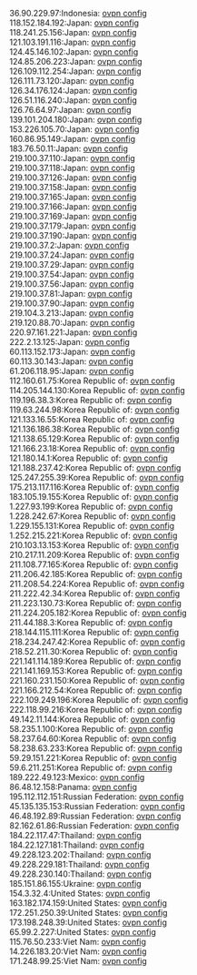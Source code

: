 36.90.229.97:Indonesia: [ovpn config](vpn/36_90_229_97.ovpn)  
118.152.184.192:Japan: [ovpn config](vpn/118_152_184_192.ovpn)  
118.241.25.156:Japan: [ovpn config](vpn/118_241_25_156.ovpn)  
121.103.191.116:Japan: [ovpn config](vpn/121_103_191_116.ovpn)  
124.45.146.102:Japan: [ovpn config](vpn/124_45_146_102.ovpn)  
124.85.206.223:Japan: [ovpn config](vpn/124_85_206_223.ovpn)  
126.109.112.254:Japan: [ovpn config](vpn/126_109_112_254.ovpn)  
126.111.73.120:Japan: [ovpn config](vpn/126_111_73_120.ovpn)  
126.34.176.124:Japan: [ovpn config](vpn/126_34_176_124.ovpn)  
126.51.116.240:Japan: [ovpn config](vpn/126_51_116_240.ovpn)  
126.76.64.97:Japan: [ovpn config](vpn/126_76_64_97.ovpn)  
139.101.204.180:Japan: [ovpn config](vpn/139_101_204_180.ovpn)  
153.226.105.70:Japan: [ovpn config](vpn/153_226_105_70.ovpn)  
160.86.95.149:Japan: [ovpn config](vpn/160_86_95_149.ovpn)  
183.76.50.11:Japan: [ovpn config](vpn/183_76_50_11.ovpn)  
219.100.37.110:Japan: [ovpn config](vpn/219_100_37_110.ovpn)  
219.100.37.118:Japan: [ovpn config](vpn/219_100_37_118.ovpn)  
219.100.37.126:Japan: [ovpn config](vpn/219_100_37_126.ovpn)  
219.100.37.158:Japan: [ovpn config](vpn/219_100_37_158.ovpn)  
219.100.37.165:Japan: [ovpn config](vpn/219_100_37_165.ovpn)  
219.100.37.166:Japan: [ovpn config](vpn/219_100_37_166.ovpn)  
219.100.37.169:Japan: [ovpn config](vpn/219_100_37_169.ovpn)  
219.100.37.179:Japan: [ovpn config](vpn/219_100_37_179.ovpn)  
219.100.37.190:Japan: [ovpn config](vpn/219_100_37_190.ovpn)  
219.100.37.2:Japan: [ovpn config](vpn/219_100_37_2.ovpn)  
219.100.37.24:Japan: [ovpn config](vpn/219_100_37_24.ovpn)  
219.100.37.29:Japan: [ovpn config](vpn/219_100_37_29.ovpn)  
219.100.37.54:Japan: [ovpn config](vpn/219_100_37_54.ovpn)  
219.100.37.56:Japan: [ovpn config](vpn/219_100_37_56.ovpn)  
219.100.37.81:Japan: [ovpn config](vpn/219_100_37_81.ovpn)  
219.100.37.90:Japan: [ovpn config](vpn/219_100_37_90.ovpn)  
219.104.3.213:Japan: [ovpn config](vpn/219_104_3_213.ovpn)  
219.120.88.70:Japan: [ovpn config](vpn/219_120_88_70.ovpn)  
220.97.161.221:Japan: [ovpn config](vpn/220_97_161_221.ovpn)  
222.2.13.125:Japan: [ovpn config](vpn/222_2_13_125.ovpn)  
60.113.152.173:Japan: [ovpn config](vpn/60_113_152_173.ovpn)  
60.113.30.143:Japan: [ovpn config](vpn/60_113_30_143.ovpn)  
61.206.118.95:Japan: [ovpn config](vpn/61_206_118_95.ovpn)  
112.160.61.75:Korea Republic of: [ovpn config](vpn/112_160_61_75.ovpn)  
114.205.144.130:Korea Republic of: [ovpn config](vpn/114_205_144_130.ovpn)  
119.196.38.3:Korea Republic of: [ovpn config](vpn/119_196_38_3.ovpn)  
119.63.244.98:Korea Republic of: [ovpn config](vpn/119_63_244_98.ovpn)  
121.133.16.55:Korea Republic of: [ovpn config](vpn/121_133_16_55.ovpn)  
121.136.186.38:Korea Republic of: [ovpn config](vpn/121_136_186_38.ovpn)  
121.138.65.129:Korea Republic of: [ovpn config](vpn/121_138_65_129.ovpn)  
121.166.23.18:Korea Republic of: [ovpn config](vpn/121_166_23_18.ovpn)  
121.180.14.1:Korea Republic of: [ovpn config](vpn/121_180_14_1.ovpn)  
121.188.237.42:Korea Republic of: [ovpn config](vpn/121_188_237_42.ovpn)  
125.247.255.39:Korea Republic of: [ovpn config](vpn/125_247_255_39.ovpn)  
175.213.117.116:Korea Republic of: [ovpn config](vpn/175_213_117_116.ovpn)  
183.105.19.155:Korea Republic of: [ovpn config](vpn/183_105_19_155.ovpn)  
1.227.93.199:Korea Republic of: [ovpn config](vpn/1_227_93_199.ovpn)  
1.228.242.67:Korea Republic of: [ovpn config](vpn/1_228_242_67.ovpn)  
1.229.155.131:Korea Republic of: [ovpn config](vpn/1_229_155_131.ovpn)  
1.252.215.221:Korea Republic of: [ovpn config](vpn/1_252_215_221.ovpn)  
210.103.13.153:Korea Republic of: [ovpn config](vpn/210_103_13_153.ovpn)  
210.217.11.209:Korea Republic of: [ovpn config](vpn/210_217_11_209.ovpn)  
211.108.77.165:Korea Republic of: [ovpn config](vpn/211_108_77_165.ovpn)  
211.206.42.185:Korea Republic of: [ovpn config](vpn/211_206_42_185.ovpn)  
211.208.54.224:Korea Republic of: [ovpn config](vpn/211_208_54_224.ovpn)  
211.222.42.34:Korea Republic of: [ovpn config](vpn/211_222_42_34.ovpn)  
211.223.130.73:Korea Republic of: [ovpn config](vpn/211_223_130_73.ovpn)  
211.224.205.182:Korea Republic of: [ovpn config](vpn/211_224_205_182.ovpn)  
211.44.188.3:Korea Republic of: [ovpn config](vpn/211_44_188_3.ovpn)  
218.144.115.111:Korea Republic of: [ovpn config](vpn/218_144_115_111.ovpn)  
218.234.247.42:Korea Republic of: [ovpn config](vpn/218_234_247_42.ovpn)  
218.52.211.30:Korea Republic of: [ovpn config](vpn/218_52_211_30.ovpn)  
221.141.114.189:Korea Republic of: [ovpn config](vpn/221_141_114_189.ovpn)  
221.141.169.153:Korea Republic of: [ovpn config](vpn/221_141_169_153.ovpn)  
221.160.231.150:Korea Republic of: [ovpn config](vpn/221_160_231_150.ovpn)  
221.166.212.54:Korea Republic of: [ovpn config](vpn/221_166_212_54.ovpn)  
222.109.249.196:Korea Republic of: [ovpn config](vpn/222_109_249_196.ovpn)  
222.118.99.216:Korea Republic of: [ovpn config](vpn/222_118_99_216.ovpn)  
49.142.11.144:Korea Republic of: [ovpn config](vpn/49_142_11_144.ovpn)  
58.235.1.100:Korea Republic of: [ovpn config](vpn/58_235_1_100.ovpn)  
58.237.64.60:Korea Republic of: [ovpn config](vpn/58_237_64_60.ovpn)  
58.238.63.233:Korea Republic of: [ovpn config](vpn/58_238_63_233.ovpn)  
59.29.151.221:Korea Republic of: [ovpn config](vpn/59_29_151_221.ovpn)  
59.6.211.251:Korea Republic of: [ovpn config](vpn/59_6_211_251.ovpn)  
189.222.49.123:Mexico: [ovpn config](vpn/189_222_49_123.ovpn)  
86.48.12.158:Panama: [ovpn config](vpn/86_48_12_158.ovpn)  
195.112.112.151:Russian Federation: [ovpn config](vpn/195_112_112_151.ovpn)  
45.135.135.153:Russian Federation: [ovpn config](vpn/45_135_135_153.ovpn)  
46.48.192.89:Russian Federation: [ovpn config](vpn/46_48_192_89.ovpn)  
82.162.61.86:Russian Federation: [ovpn config](vpn/82_162_61_86.ovpn)  
184.22.117.47:Thailand: [ovpn config](vpn/184_22_117_47.ovpn)  
184.22.127.181:Thailand: [ovpn config](vpn/184_22_127_181.ovpn)  
49.228.123.202:Thailand: [ovpn config](vpn/49_228_123_202.ovpn)  
49.228.229.181:Thailand: [ovpn config](vpn/49_228_229_181.ovpn)  
49.228.230.140:Thailand: [ovpn config](vpn/49_228_230_140.ovpn)  
185.151.86.155:Ukraine: [ovpn config](vpn/185_151_86_155.ovpn)  
154.3.32.4:United States: [ovpn config](vpn/154_3_32_4.ovpn)  
163.182.174.159:United States: [ovpn config](vpn/163_182_174_159.ovpn)  
172.251.250.39:United States: [ovpn config](vpn/172_251_250_39.ovpn)  
173.198.248.39:United States: [ovpn config](vpn/173_198_248_39.ovpn)  
65.99.2.227:United States: [ovpn config](vpn/65_99_2_227.ovpn)  
115.76.50.233:Viet Nam: [ovpn config](vpn/115_76_50_233.ovpn)  
14.226.183.20:Viet Nam: [ovpn config](vpn/14_226_183_20.ovpn)  
171.248.99.25:Viet Nam: [ovpn config](vpn/171_248_99_25.ovpn)  
